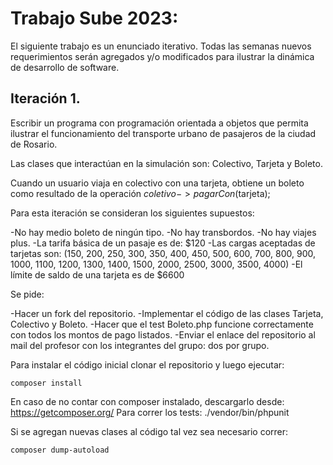 # Trabajo Sube 2023:
El siguiente trabajo es un enunciado iterativo. Todas las semanas nuevos requerimientos serán agregados y/o modificados para ilustrar la dinámica de desarrollo de software.

## Iteración 1.

Escribir un programa con programación orientada a objetos que permita ilustrar el funcionamiento del transporte urbano de pasajeros de la ciudad de Rosario.

Las clases que interactúan en la simulación son: Colectivo, Tarjeta y Boleto.

Cuando un usuario viaja en colectivo con una tarjeta, obtiene un boleto como resultado de la operación $coletivo->pagarCon($tarjeta);


Para esta iteración se consideran los siguientes supuestos:

-No hay medio boleto de ningún tipo.
-No hay transbordos.
-No hay viajes plus.
-La tarifa básica de un pasaje es de: $120
-Las cargas aceptadas de tarjetas son: (150, 200, 250, 300, 350, 400, 450, 500, 600, 700, 800, 900, 1000, 1100, 1200, 1300, 1400, 1500, 2000, 2500, 3000, 3500, 4000)
-El límite de saldo de una tarjeta es de $6600

Se pide:

-Hacer un fork del repositorio.
-Implementar el código de las clases Tarjeta, Colectivo y Boleto.
-Hacer que el test Boleto.php funcione correctamente con todos los montos de pago listados.
-Enviar el enlace del repositorio al mail del profesor con los integrantes del grupo: dos por grupo.


Para instalar el código inicial clonar el repositorio y luego ejecutar:
```
composer install
```

En caso de no contar con composer instalado, descargarlo desde: https://getcomposer.org/
Para correr los tests:
./vendor/bin/phpunit

Si se agregan nuevas clases al código tal vez sea necesario correr:
```
composer dump-autoload
```